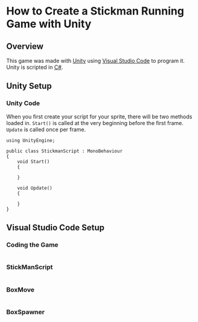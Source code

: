 # How to Create a Stickman Running Game with Unity
## Overview
This game was made with [Unity](https://unity.com) using [Visual Studio Code](https://code.visualstudio.com/) to program it. Unity is scripted in [C#](https://unity.com/how-to/programming-unity).
## Unity Setup
### Unity Code
When you first create your script for your sprite, there will be two methods loaded in. ```Start()``` is called at the very beginning before the first frame. ```Update``` is called once per frame.
```
using UnityEngine;

public class StickmanScript : MonoBehaviour
{
    void Start()
    {

    }

    void Update()
    {

    }
}
```
## Visual Studio Code Setup

### Coding the Game
```

```

### StickManScript
```

```

### BoxMove
```

```

### BoxSpawner
```

```

